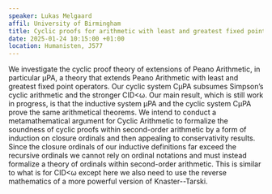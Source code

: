 ```yaml
---
speaker: Lukas Melgaard
affil: University of Birmingham
title: Cyclic proofs for arithmetic with least and greatest fixed points
date: 2025-01-24 10:15:00 +01:00
location: Humanisten, J577
---
```

We investigate the cyclic proof theory of extensions of Peano Arithmetic, in particular µPA, a theory that extends Peano Arithmetic with least and greatest fixed point operators.
Our cyclic system CµPA subsumes Simpson’s cyclic arithmetic and the stronger CID<ω.
Our main result, which is still work in progress, is that the inductive system µPA and the cyclic system CµPA prove the same arithmetical theorems.
We intend to conduct a metamathematical argument for Cyclic Arithmetic to formalize the soundness of cyclic proofs within second-order arithmetic by a form of induction on closure ordinals and then appealing to conservativity results.
Since the closure ordinals of our inductive definitions far exceed the recursive ordinals we cannot rely on ordinal notations and must instead formalize a theory of ordinals within second-order arithmetic.
This is similar to what is for CID<ω except here we also need to use the reverse mathematics of a more powerful version of Knaster--Tarski.